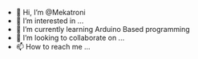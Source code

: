- 👋 Hi, I’m @Mekatroni
- 👀 I’m interested in ...
- 🌱 I’m currently learning Arduino Based programming
- 💞️ I’m looking to collaborate on ...
- 📫 How to reach me ...

<!---
Mekatroni/Mekatroni is a ✨ special ✨ repository because its `README.md` (this file) appears on your GitHub profile.
You can click the Preview link to take a look at your changes.
--->

